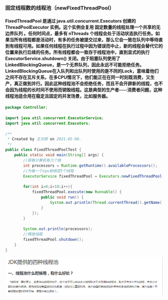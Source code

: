 ###  固定线程数的线程池（newFixedThreadPool）
#### FixedThreadPool 是通过 java.util.concurrent.Executors 创建的 ThreadPoolExecutor 实例。这个实例会复用 固定数量的线程处理一个共享的无边界队列 。任何时间点，最多有 nThreads 个线程会处于活动状态执行任务。如果当所有线程都是活动时，有多的任务被提交过来，那么它会一致在队列中等待直到有线程可用。如果任何线程在执行过程中因为错误而中止，新的线程会替代它的位置来执行后续的任务。所有线程都会一致存于线程池中，直到显式的执行 ExecutorService.shutdown() 关闭。由于阻塞队列使用了LinkedBlockingQueue，是一个无界队列，因此永远不可能拒绝任务。LinkedBlockingQueue在入队列和出队列时使用的是不同的Lock，意味着他们之间不存在互斥关系，在多CPU情况下，他们能正在在同一时刻既消费，又生产，真正做到并行。因此这种线程池不会拒绝任务，而且不会开辟新的线程，也不会因为线程的长时间不使用而销毁线程。这是典型的生产者----消费者问题，这种线程池适合用在稳定且固定的并发场景，比如服务器。

```java
package Controller;

import java.util.concurrent.ExecutorService;
import java.util.concurrent.Executors;

/**
 * Created by 王光照 on 2021-05-08.
 */
public class FixedThreadPoolTest {
    public static void main(String[] args) {
        //获取计算机有几个核
        int processors = Runtime.getRuntime().availableProcessors();
        //为每一个cpu核绑定5个线程
        ExecutorService fixedThreadPool = Executors.newFixedThreadPool(processors*5);

        for(int i=0;i<10;i++){
            fixedThreadPool.execute(new Runnable() {
                public void run() {
                    System.out.println(Thread.currentThread().getName()+"("+Thread.currentThread().getId()+")");
                }
            });
        }

        System.out.println(processors);
        //释放线程
        fixedThreadPool.shutdown();
    }
}
```

![image-20210508151613487](线程池.assets/image-20210508151613487.png)